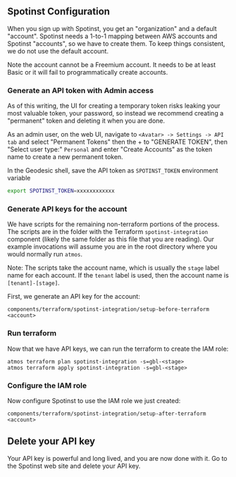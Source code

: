 ## Spotinst Configuration

When you sign up with Spotinst, you get an "organization" and a default "account". Spotinst needs a 1-to-1 mapping
between AWS accounts and Spotinst "accounts", so we have to create them. To keep things consistent, we do not use the
default account.

Note the account cannot be a Freemium account. It needs to be at least Basic or it will fail to programmatically create
accounts.

### Generate an API token with Admin access

As of this writing, the UI for creating a temporary token risks leaking your most valuable token, your password, so
instead we recommend creating a "permanent" token and deleting it when you are done.

As an admin user, on the web UI, navigate to `<Avatar> -> Settings -> API tab` and select "Permanent Tokens" then the +
to "GENERATE TOKEN", then "Select user type:" `Personal` and enter "Create Accounts" as the token name to create a new
permanent token.

In the Geodesic shell, save the API token as `SPOTINST_TOKEN` environment variable

```bash
export SPOTINST_TOKEN=xxxxxxxxxxxx
```

### Generate API keys for the account

We have scripts for the remaining non-terraform portions of the process. The scripts are in the folder with the
Terraform `spotinst-integration` component (likely the same folder as this file that you are reading). Our example
invocations will assume you are in the root directory where you would normally run `atmos`.

Note: The scripts take the account name, which is usually the `stage` label name for each account. If the `tenant` label
is used, then the account name is `[tenant]-[stage]`.

First, we generate an API key for the account:

```
components/terraform/spotinst-integration/setup-before-terraform <account>
```

### Run terraform

Now that we have API keys, we can run the terraform to create the IAM role:

```
atmos terraform plan spotinst-integration -s=gbl-<stage>
atmos terraform apply spotinst-integration -s=gbl-<stage>
```

### Configure the IAM role

Now configure Spotinst to use the IAM role we just created:

```
components/terraform/spotinst-integration/setup-after-terraform <account>
```

## Delete your API key

Your API key is powerful and long lived, and you are now done with it. Go to the Spotinst web site and delete your API
key.
